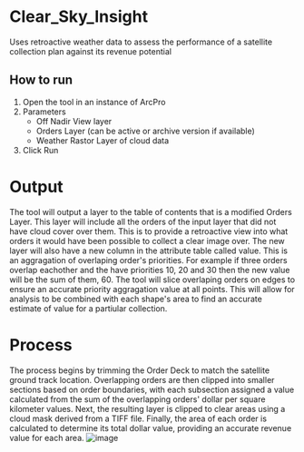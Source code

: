 # Clear_Sky_Insight
Uses retroactive weather data to assess the performance of a satellite collection plan against its revenue potential 

## How to run
1. Open the tool in an instance of ArcPro
2. Parameters
   - Off Nadir View layer
   - Orders Layer (can be active or archive version if available)
   - Weather Rastor Layer of cloud data
3. Click Run

# Output
The tool will output a layer to the table of contents that is a modified Orders Layer. This layer will include all the orders of the input layer that did not have cloud cover over them. This is to provide a retroactive view into what orders it would have been possible to collect a clear image over. The new layer will also have a new column in the attribute table called value. This is an aggragation of overlaping order's priorities. For example if three orders overlap eachother and the have priorities 10, 20 and 30 then the new value will be the sum of them, 60. The tool will slice overlaping orders on edges to ensure an accurate priority aggragation value at all points. This will allow for analysis to be combined with each shape's area to find an accurate estimate of value for a partiular collection. 

# Process
The process begins by trimming the Order Deck to match the satellite ground track location. Overlapping orders are then clipped into smaller sections based on order boundaries, with each subsection assigned a value calculated from the sum of the overlapping orders' dollar per square kilometer values. Next, the resulting layer is clipped to clear areas using a cloud mask derived from a TIFF file. Finally, the area of each order is calculated to determine its total dollar value, providing an accurate revenue value for each area.
![image](https://github.com/user-attachments/assets/4cfed6ed-9ee1-4e00-998f-0a15aae5a534)

